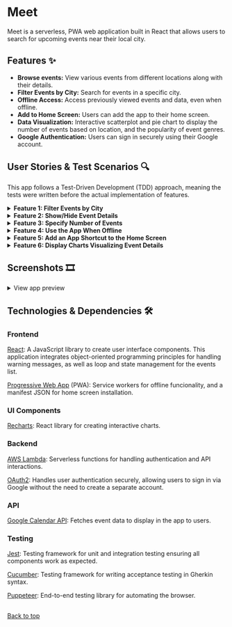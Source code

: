 # Meet <a name="top"></a>
Meet is a serverless, PWA web application built in React that allows users to search for upcoming events near their local city.

## Features ✨

- **Browse events:** View various events from different locations along with their details.
- **Filter Events by City:** Search for events in a specific city.
- **Offline Access:** Access previously viewed events and data, even when offline.
- **Add to Home Screen:** Users can add the app to their home screen.
- **Data Visualization:** Interactive scatterplot and pie chart to display the number of events based on location, and the popularity of event genres.
- **Google Authentication:** Users can sign in securely using their Google account.


## User Stories & Test Scenarios 🔍
This app follows a Test-Driven Development (TDD) approach, meaning the tests were written before the actual implementation of features.



<details>
<summary> <strong>Feature 1: Filter Events by City</strong> </summary>
<br>

As a `user`, I should be able to `filter events by city` so that `I can see a list of events taking place in that city`.


```
Scenario 1: When user hasn’t searched for a specific city, show upcoming events from all cities.

- Given user hasn’t searched for any city
- When the user opens the app
- Then the user should see a list of upcoming events
```
```
Scenario 2: User should see a list of suggestions when they search for a city.

- Given the main page is open
- When user starts typing in the city textbox
- Then the user should receive a list of cities (suggestions) that match what they’ve typed
```
```
Scenario 3: User can select a city from the suggested list.

- Given user was typing “Miami” in the city textbox AND the list of suggested cities is showing
- When the user selects a city (e.g., “Miami, Florida) from the list
- Then their city should be changed to that city (i.e., “Miami, Florida") AND the user should receive a list of upcoming events in that city
```

</details>


<details>
<summary> <strong>Feature 2: Show/Hide Event Details </strong> </summary>
<br>


As a `user`, I should be able to `collapse or show event details` so that `I can get more information about a specific event`.

```
Scenario 1: An event element is collapsed by default. 

Given the user is on the upcoming events page
When the user views a list of different upcoming events
Then the events should be collapsed by default AND the user should be given the option to show a specific events details
```
```
Scenario 2: User can expand an event to see details. 

Given the user is on the upcoming events page
When the user clicks on expand details
Then the user should given more information on the event AND should be given the option to hide details
```
```
Scenario 3: User can collapse an event to hide details.

Given the user expands a specific events details
When the user clicks on the collapse option
Then the event element should hide additional details AND should be given the option to show details again
```

</details>


<details>
<summary> <strong>Feature 3: Specify Number of Events</strong> </summary>
<br>


As a `user`, I should be able to `change the number of events displayed` so that `I can get a list of a specific number of events`.

```
Scenario 1: When user hasn’t specified a number, 32 events are shown by default. 

Given the user is on the upcoming events page
When the user hasn’t specific a number of events to display
Then the list of events should be 32 events shown by default
```
```
Scenario 2: User can change the number of events displayed. 

Given the user is on the upcoming events page
When the user selects a different number of events to display
Then the list of events should change to display the number of events the user has selected
```

</details>

<details>
<summary> <strong>Feature 4: Use the App When Offline </strong> </summary>
<br>


As a `user`, I should be able to `use the app offline` so that `I can get still get a list of upcoming events when I am not connected to the internet`.

```
Scenario 1: Show cached data when there’s no internet connection. 

Given the user is viewing the upcoming events page
When the user has no internet connection
Then the list of events should still be shown using the most recent cached data AND the user should seen a message indicating data is still being shown offline
```
```
Scenario 2: Show error when user changes search settings (city, number of events). 

Given the user tries to edit the search filter
When the user has no internet connection
Then the user should receive an error stating that they are offline AND this action can not be performed with no internet connection
```

</details>

<details>
<summary> <strong>Feature 5: Add an App Shortcut to the Home Screen</strong> </summary>
<br>



As a `user`, I should be able to `add the app to my home screen` so that `I can easily access the app as a shortcut from my home screen`.

```
Scenario 1: User can install the meet app as a shortcut on their device home screen. 

Given the user is on the meet app in their web browser
When the user adds the app as a shortcut on their device
Then the user should have a shortcut icon on their home screen to access the meet app
```

</details>

<details>
<summary> <strong>Feature 6: Display Charts Visualizing Event Details</strong> </summary>
<br>


As a `user`, I should be able to `display charts with event details` so that `I can easily visualize and understand event data`.

```
Scenario 1: Show a chart with the number of upcoming events in each city.

Given the user is on the upcoming events page
When the user clicks on display chart details
Then the user should see a pie chart visualizing the popularity of event genres and a scatterplot showing how many events will take place in each location
```

</details>


## Screenshots 🎞 
<details>
<summary>View app preview</summary>


No screenshots yet
</details>

## Technologies & Dependencies 🛠️
### Frontend
<a href="https://reactnative.dev/">React</a>: A JavaScript library to create user interface components. This application integrates object-oriented programming principles for handling warning messages, as well as loop and state management for the events list.

<a href="https://developer.mozilla.org/en-US/docs/Web/Progressive_web_apps">Progressive Web App</a> (PWA): Service workers for offline funcionality, and a manifest JSON for home screen installation.

### UI Components
<a href="https://recharts.org/en-US/">Recharts</a>: React library for creating interactive charts.

### Backend
<a href="https://aws.amazon.com/pm/lambda/?gclid=Cj0KCQiA_9u5BhCUARIsABbMSPuqN4VQDI0LuzqhRIJwH0xkshl_XEL9TAR4XisgeEclmbxD9nsy4rgaApBwEALw_wcB&trk=73f686c8-9606-40ad-852f-7b2bcafa68fe&sc_channel=ps&ef_id=Cj0KCQiA_9u5BhCUARIsABbMSPuqN4VQDI0LuzqhRIJwH0xkshl_XEL9TAR4XisgeEclmbxD9nsy4rgaApBwEALw_wcB:G:s&s_kwcid=AL!4422!3!651212652666!e!!g!!lambda!909122559!45462427876">AWS Lambda</a>: Serverless functions for handling authentication and API interactions.

<a href="https://datatracker.ietf.org/doc/html/rfc6749">OAuth2</a>: Handles user authentication securely, allowing users to sign in via Google without the need to create a separate account.

### API
<a href="https://developers.google.com/calendar/api/guides/overview">Google Calendar API</a>: Fetches event data to display in the app to users.


### Testing
<a href="https://jestjs.io/">Jest</a>: Testing framework for unit and integration testing ensuring all components work as expected.

<a href="https://cucumber.io/">Cucumber</a>: Testing framework for writing acceptance testing in Gherkin syntax.

<a href="https://pptr.dev/">Puppeteer</a>: End-to-end testing library for automating the browser.

##
[Back to top](#top)
